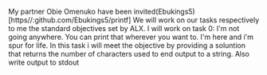 My partner Obie Omenuko have been invited(Ebukings5)[https//:github.com/Ebukings5/printf]
We will work on our tasks respectively to me the standard objectives set by ALX.
I will work on task 0: I'm not going anywhere. You can print that wherever you want to. I'm here and i'm spur for life.
In this task i will meet the objective by providing a soluntion that returns the number of characters used to end output to a string.
Also write output to stdout
